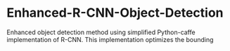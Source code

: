# Enhanced-R-CNN-Object-Detection

Enhanced object detection method using simplified Python-caffe implementation of R-CNN. This implementation optimizes the bounding 